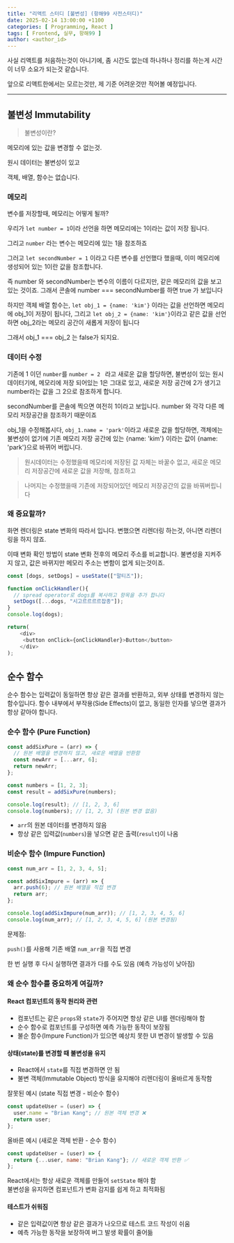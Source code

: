 ```yaml
---
title: "리액트 스터디 [불변성] (항해99 사전스터디)"
date: 2025-02-14 13:00:00 +1100
categories: [ Programming, React ]
tags: [ Frontend, 실무, 항해99 ]
author: <author_id>   
---
```


사실 리액트를 처음하는것이 아니기에, 좀 시간도 없는데 하나하나 정리를 하는게 시간이 너무 소요가 되는것 같습니다.

앞으로 리액트한에서는 모르는것만, 제 기준 어려운것만 적어볼 예정입니다.

---

## 불변성 Immutability

> 불변성이란? 

메모리에 있는 값을 변경할 수 없는것.

원시 데이터는 불변성이 있고

객체, 배열, 함수는 없습니다.


### 메모리

변수를 저장할때, 메모리는 어떻게 될까? 

우리가 ```let number = 1```이라 선언을 하면
메모리에는 1이라는 값이 저장 됩니다.

그리고 ```number``` 라는 변수는 메모리에 있는 1을 참조하죠

그러고 ```let secondNumber = 1``` 이라고 다른 변수를 선언했다 했을때,
이미 메모리에 생성되어 있는 1이란 값을 참조합니다.

즉 number 와 secondNumber는 변수의 이름이 다르지만, 같은 메모리의 값을 보고 있는 것이죠.
그래서 콘솔에 number === secondNumber를 하면 true 가 보입니다

하지만 객체 배열 함수는, ```let obj_1 = {name: 'kim'}``` 이라는 값을 선언하면 메모리에 obj_1이 저장이 됩니다, 그리고 
```let obj_2 = {name: 'kim'}```이라고 같은 값을 선언하면 obj_2라는 메모리 공간이 새롭게 저장이 됩니다

그래서 obj_1 === obj_2 는 false가 되지요.

### 데이터 수정

기존에 1 이던 ```number```를 ```number = 2 ``` 라고 새로운 값을 할당하면, 불변성이 있는 원시 데이터기에, 메모리에 저장
되어있는 1은 그대로 있고, 새로운 저장 공간에 2가 생기고 number라는 값을 그 2으로 참조하게 합니다.

secondNumber를 콘솔에 찍으면 여전히 1이라고 보입니다.
number 와 각각 다른 메모리 저장공간을 참조하기 때문이죠

obj_1을 수정해봅시다, ```obj_1.name = 'park'```이라고 새로운 값을 할당하면, 객체에는 불변성이 없기에 기존 메모리 저장 공간에 있는
{name: 'kim'} 이라는 값이 {name: 'park'}으로 바뀌어 버립니다.

> 원시데이터는 수정했을때 메모리에 저장된 값 자체는 바꿀수 없고, 새로운 메모리 저장공간에 새로운 값을 저장해, 참조하고

> 나머지는 수정했을때 기존에 저장되어있던 메모리 저장공간의 값을 바꿔버립니다

### 왜 중요할까?

화면 렌더링은 state 변화의 따라서 입니다. 변했으면 리렌더링 하는것, 아니면 리렌더링을 하지 않죠. 

이때 변화 확인 방법이 state 변화 전후의 메모리 주소를 비교합니다.
불변성을 지켜주지 않고, 값은 바뀌지만 메모리 주소는 변함이 없게 되는것이죠.

```typescript
const [dogs, setDogs] = useState(["말티즈"]);

function onClickHandler(){
  // spread operator로 dogs를 복사하고 항목을 추가 합니다
  setDogs([...dogs, "시고르르르르잡종"]);
}
console.log(dogs);

return(
    <div> 
     <button onClick={onClickHandler}>Button</button>
    </div>
);
```

## 순수 함수

순수 함수는 입력값이 동일하면 항상 같은 결과를 반환하고, 외부 상태를 변경하지 않는 함수입니다. 함수 내부에서 부작용(Side Effects)이 없고, 동일한 인자를 넣으면 결과가 항상
같아야 합니다.

### 순수 함수 (Pure Function)

```jsx
const addSixPure = (arr) => {
  // 원본 배열을 변경하지 않고, 새로운 배열을 반환함
  const newArr = [...arr, 6];
  return newArr;
};

const numbers = [1, 2, 3];
const result = addSixPure(numbers);

console.log(result); // [1, 2, 3, 6]
console.log(numbers); // [1, 2, 3] (원본 변경 없음)
```

- `arr`의 원본 데이터를 변경하지 않음
- 항상 같은 입력값(`numbers`)을 넣으면 같은 출력(`result`)이 나옴


### 비순수 함수 (Impure Function)

```jsx
const num_arr = [1, 2, 3, 4, 5];

const addSixImpure = (arr) => {
  arr.push(6); // 원본 배열을 직접 변경
  return arr;
};

console.log(addSixImpure(num_arr)); // [1, 2, 3, 4, 5, 6]
console.log(num_arr); // [1, 2, 3, 4, 5, 6] (원본 변경됨)
```

문제점:

`push()`를 사용해 기존 배열 `num_arr`을 직접 변경

한 번 실행 후 다시 실행하면 결과가 다를 수도 있음 (예측 가능성이 낮아짐)



### 왜 순수 함수를 중요하게 여길까?

#### React 컴포넌트의 동작 원리와 관련

- 컴포넌트는 같은 `props`와 `state`가 주어지면 항상 같은 UI를 렌더링해야 함
- 순수 함수로 컴포넌트를 구성하면 예측 가능한 동작이 보장됨
- 불순 함수(Impure Function)가 있으면 예상치 못한 UI 변경이 발생할 수 있음



#### 상태(state)를 변경할 때 불변성을 유지

- React에서 `state`를 직접 변경하면 안 됨
- 불변 객체(Immutable Object) 방식을 유지해야 리렌더링이 올바르게 동작함

잘못된 예시 (state 직접 변경 - 비순수 함수)

```jsx
const updateUser = (user) => {
  user.name = "Brian Kang"; // 원본 객체 변경 ❌
  return user;
};
```

올바른 예시 (새로운 객체 반환 - 순수 함수)

```jsx
const updateUser = (user) => {
  return {...user, name: "Brian Kang"}; // 새로운 객체 반환 ✅
};
```

React에서는 항상 새로운 객체를 만들어 `setState` 해야 함  
불변성을 유지하면 컴포넌트가 변화 감지를 쉽게 하고 최적화됨



#### 테스트가 쉬워짐

- 같은 입력값이면 항상 같은 결과가 나오므로 테스트 코드 작성이 쉬움
- 예측 가능한 동작을 보장하여 버그 발생 확률이 줄어듦
